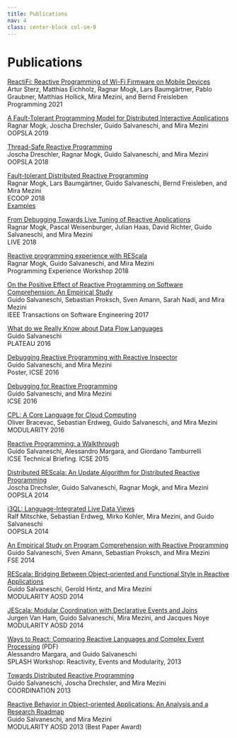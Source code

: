 ```yaml
---
title: Publications
nav: 4
class: center-block col-sm-9
---
```


# Publications

[ReactiFi: Reactive Programming of Wi-Fi Firmware on Mobile Devices](https://doi.org/10.22152/programming-journal.org/2021/5/4)<br>
Artur Sterz, Matthias Eichholz, Ragnar Mogk, Lars Baumgärtner, Pablo Graubner, Matthias Hollick, Mira Mezini, and Bernd Freisleben<br>
Programming 2021

[A Fault-Tolerant Programming Model for Distributed Interactive Applications](https://doi.org/10.1145/3360570)<br>
Ragnar Mogk, Joscha Drechsler, Guido Salvaneschi, and Mira Mezini<br>
OOPSLA 2019

[Thread-Safe Reactive Programming](https://dl.acm.org/citation.cfm?id=3276477)<br>
Joscha Dreschler, Ragnar Mogk, Guido Salvaneschi, and Mira Mezini<br>
OOPSLA 2018

[Fault-tolerant Distributed Reactive Programming](http://drops.dagstuhl.de/opus/volltexte/2018/9206/)<br>
Ragnar Mogk, Lars Baumgärtner, Guido Salvaneschi, Bernd Freisleben, and Mira Mezini<br>
ECOOP 2018<br>
[Examples](https://github.com/stg-tud/ecoop18-fault-tolerant-examples)

[From Debugging Towards Live Tuning of Reactive Applications](http://www.st.informatik.tu-darmstadt.de/preprints/From-Debugging-Towards-Live-Tuning-of-Reactive-Applications.pdf)<br>
Ragnar Mogk, Pascal Weisenburger, Julian Haas, David Richter, Guido Salvaneschi, and Mira Mezini<br>
LIVE 2018

[Reactive programming experience with REScala](https://dl.acm.org/citation.cfm?id=3214337)<br>
Ragnar Mogk, Guido Salvaneschi, and Mira Mezini<br>
Programming Experience Workshop 2018

[On the Positive Effect of Reactive Programming on Software Comprehension: An Empirical Study](http://ieeexplore.ieee.org/document/7827078/)<br>
Guido Salvaneschi, Sebastian Proksch, Sven Amann, Sarah Nadi, and Mira Mezini<br>
IEEE Transactions on Software Engineering 2017

[What do we Really Know about Data Flow Languages](https://dl.acm.org/citation.cfm?id=3001884)<br>
Guido Salvaneschi<br>
PLATEAU 2016

[Debugging Reactive Programming with Reactive Inspector](https://dl.acm.org/citation.cfm?id=2893174)<br>
Guido Salvaneschi, and Mira Mezini<br>
Poster, ICSE 2016

[Debugging for Reactive Programming](https://dl.acm.org/citation.cfm?id=2884815)<br>
Guido Salvaneschi, and Mira Mezini<br>
ICSE 2016

[CPL: A Core Language for Cloud Computing](https://dl.acm.org/citation.cfm?id=2889452)<br>
Oliver Bracevac, Sebastian Erdweg, Guido Salvaneschi, and Mira Mezini<br>
MODULARITY 2016

[Reactive Programming: a Walkthrough](http://ieeexplore.ieee.org/document/7203125/)<br>
Guido Salvaneschi, Alessandro Margara, and Giordano Tamburrelli<br>
ICSE Technical Briefing. ICSE 2015

[Distributed REScala: An Update Algorithm for Distributed Reactive Programming](https://dl.acm.org/citation.cfm?id=2660240)<br>
Joscha Drechsler, Guido Salvaneschi, Ragnar Mogk, and Mira Mezini<br>
OOPSLA 2014

[i3QL: Language-Integrated Live Data Views](https://dl.acm.org/citation.cfm?id=2660242)<br>
Ralf Mitschke, Sebastian Erdweg, Mirko Kohler, Mira Mezini, and Guido Salvaneschi<br>
OOPSLA 2014

[An Empirical Study on Program Comprehension with Reactive Programming](https://dl.acm.org/citation.cfm?id=2635895)<br>
Guido Salvaneschi, Sven Amann, Sebastian Proksch, and Mira Mezini<br>
FSE 2014

[REScala: Bridging Between Object-oriented and Functional Style in Reactive Applications](https://dl.acm.org/citation.cfm?id=2577083)<br>
Guido Salvaneschi, Gerold Hintz, and Mira Mezini<br>
MODULARITY AOSD 2014

[JEScala: Modular Coordination with Declarative Events and Joins](https://dl.acm.org/citation.cfm?id=2577082)<br>
Jurgen Van Ham, Guido Salvaneschi, Mira Mezini, and Jacques Noye<br>
MODULARITY AOSD 2014

[Ways to React: Comparing Reactive Languages and Complex Event Processing](http://www.guidosalvaneschi.com/attachments/papers/2013_Ways-to-React-Comparing-Reactive-Languages-and-Complex-Event-Processing_pdf.pdf) (PDF)<br>
Alessandro Margara, and Guido Salvaneschi<br>
SPLASH Workshop: Reactivity, Events and Modularity, 2013

[Towards Distributed Reactive Programming](https://link.springer.com/chapter/10.1007%2F978-3-642-38493-6_16)<br>
Guido Salvaneschi, Joscha Drechsler, and Mira Mezini<br>
COORDINATION 2013

[Reactive Behavior in Object-oriented Applications: An Analysis and a Research Roadmap](https://dl.acm.org/citation.cfm?id=2451442)<br>
Guido Salvaneschi, and Mira Mezini<br>
MODULARITY AOSD 2013 (Best Paper Award)

